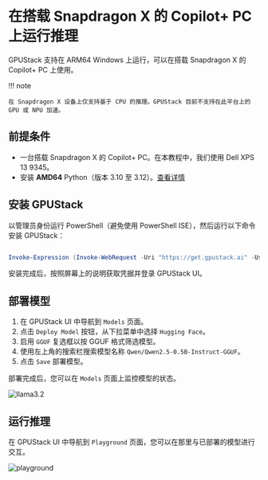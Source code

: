 # 在搭载 Snapdragon X 的 Copilot+ PC 上运行推理

GPUStack 支持在 ARM64 Windows 上运行，可以在搭载 Snapdragon X 的 Copilot+ PC 上使用。

!!! note

    在 Snapdragon X 设备上仅支持基于 CPU 的推理。GPUStack 目前不支持在此平台上的 GPU 或 NPU 加速。

## 前提条件

- 一台搭载 Snapdragon X 的 Copilot+ PC。在本教程中，我们使用 Dell XPS 13 9345。
- 安装 **AMD64** Python（版本 3.10 至 3.12）。[查看详情](../installation/installation-requirements.md#支持的架构)

## 安装 GPUStack

以管理员身份运行 PowerShell（避免使用 PowerShell ISE），然后运行以下命令安装 GPUStack：

```powershell

Invoke-Expression (Invoke-WebRequest -Uri "https://get.gpustack.ai" -UseBasicParsing).Content

```

安装完成后，按照屏幕上的说明获取凭据并登录 GPUStack UI。

## 部署模型

1. 在 GPUStack UI 中导航到 `Models` 页面。
2. 点击 `Deploy Model` 按钮，从下拉菜单中选择 `Hugging Face`。
3. 启用 `GGUF` 复选框以按 GGUF 格式筛选模型。
4. 使用左上角的搜索栏搜索模型名称 `Qwen/Qwen2.5-0.5B-Instruct-GGUF`。
5. 点击 `Save` 部署模型。

部署完成后，您可以在 `Models` 页面上监控模型的状态。

![llama3.2](../assets/tutorials/running-on-copilot-plus-pcs-with-snapdragon-x/qwen2.5.png)

## 运行推理

在 GPUStack UI 中导航到 `Playground` 页面，您可以在那里与已部署的模型进行交互。

![playground](../assets/tutorials/running-on-copilot-plus-pcs-with-snapdragon-x/playground.png) 
